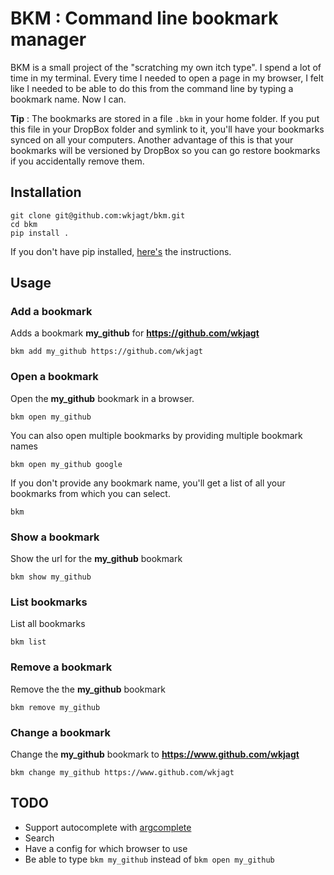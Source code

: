 # BKM : Command line bookmark manager

BKM is a small project of the "scratching my own itch type". I spend a lot of time in my terminal. Every time I needed to open a page in my  browser, I felt like I needed to be able to do this from the command line by typing a bookmark name. Now I can.

**Tip** : The bookmarks are stored in a file `.bkm` in your home folder. If you put this file in your DropBox folder and symlink to it, you'll have your bookmarks synced on all your computers. Another advantage of this is that your bookmarks will be versioned by DropBox so you can go restore bookmarks if you accidentally remove them.

## Installation

```
git clone git@github.com:wkjagt/bkm.git
cd bkm
pip install .
```

If you don't have pip installed, [here's](http://pip.readthedocs.org/en/latest/installing.html) the instructions.

## Usage

### Add a bookmark

Adds a bookmark **my_github** for **https://github.com/wkjagt**

```
bkm add my_github https://github.com/wkjagt
```

### Open a bookmark


Open the **my_github** bookmark in a browser.

```
bkm open my_github
```

You can also open multiple bookmarks by providing multiple bookmark names

```
bkm open my_github google
```

If you don't provide any bookmark name, you'll get a list of all your bookmarks from which you can select.

```
bkm
```

### Show a bookmark

Show the url for the **my_github** bookmark

```
bkm show my_github
```

### List bookmarks

List all bookmarks

```
bkm list
```

### Remove a bookmark

Remove the the **my_github** bookmark

```
bkm remove my_github
```

### Change a bookmark

Change the **my_github** bookmark to **https://www.github.com/wkjagt**

```
bkm change my_github https://www.github.com/wkjagt
```



## TODO
- Support autocomplete with [argcomplete](https://pypi.python.org/pypi/argcomplete)
- Search
- Have a config for which browser to use
- Be able to type `bkm my_github` instead of `bkm open my_github`
